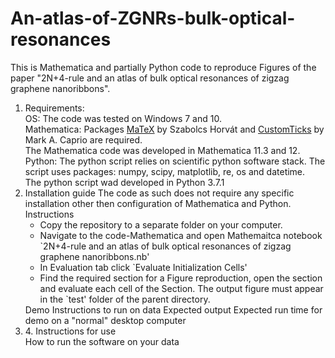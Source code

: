 # An-atlas-of-ZGNRs-bulk-optical-resonances


This is Mathematica and partially Python code to reproduce Figures of the paper "2N+4-rule and an atlas of bulk optical resonances of zigzag graphene nanoribbons".

<ol>
<li> Requirements:<br>
OS: The code was tested on Windows 7 and 10.<br>
Mathematica: Packages <a href="https://library.wolfram.com/infocenter/MathSource/9355/">MaTeX</a>  by Szabolcs Horvát and <a href="https://library.wolfram.com/infocenter/Demos/5599/">CustomTicks</a> by Mark A. Caprio  are required.<br>
  The Mathematica code was developed in Mathematica 11.3 and 12.<br>
Python: The python script relies on scientific python software stack. The script uses packages: numpy, scipy, matplotlib, re, os and datetime.<br>
  The python script wad developed in Python 3.7.1
</li> 
<li>Installation guide
The code as such does not require any specific installation other then configuration of Mathematica and Python.
Instructions
<ul>
<li>Copy the repository to a separate folder on your computer.</li>
<li>Navigate to the code-Mathematica and open Mathemaitca notebook `2N+4-rule and an atlas of bulk optical resonances of zigzag graphene nanoribbons.nb'</li>
<li>In Evaluation tab click `Evaluate Initialization Cells'</li>
<li>Find the required section for a Figure reproduction, open the section and evaluate each cell of the Section. The output figure must appear in the `test' folder of the parent directory.</li>
</ul>
</li>
</li>Demo
Instructions to run on data
Expected output
Expected run time for demo on a "normal" desktop computer</li>
<li>4. Instructions for use</li>
How to run the software on your data
</ol>
